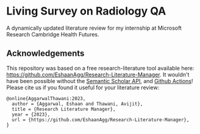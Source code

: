 # Living Survey on Radiology QA

A dynamically updated literature review for my internship at Microsoft Research Cambridge Health Futures.

## Acknowledgements

This repository was based on a free research-literature tool available here: https://github.com/EshaanAgg/Research-Literature-Manager. It wouldn't have been possible without the [Semantic Scholar API](https://www.semanticscholar.org/product/api), and [Github Actions](https://github.com/features/actions)!
Please cite us if you found it useful for your literature review:

```
@online{AggarwalThawani:2023,
  author = {Aggarwal, Eshaan and Thawani, Avijit},
  title = {Research Literature Manager},
  year = {2023},
  url = {https://github.com/EshaanAgg/Research-Literature-Manager},
}
```
